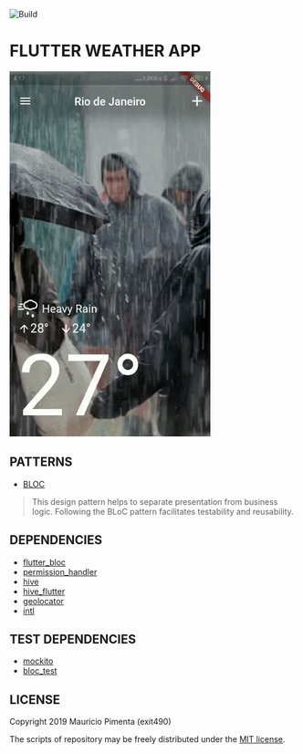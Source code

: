 ![Build](https://github.com/exit490/flutter_weather_app/workflows/Build/badge.svg?branch=master)
# FLUTTER WEATHER APP

![](demonstration.gif)

## PATTERNS
* [BLOC](https://www.didierboelens.com/2018/08/reactive-programming---streams---bloc/)

>This design pattern helps to separate presentation from business logic. 
>Following the BLoC pattern facilitates testability and reusability. 

## DEPENDENCIES

* [flutter_bloc](https://pub.dev/packages/flutter_bloc)
* [permission_handler](https://pub.dev/packages/permission_handler)
* [hive](https://pub.dev/packages/hive)
* [hive_flutter](https://pub.dev/packages/hive_flutter)
* [geolocator](https://pub.dev/packages/geolocator)
* [intl](https://pub.dev/packages/intl)

## TEST DEPENDENCIES

* [mockito](https://pub.dev/packages/mockito)
* [bloc_test](https://pub.dev/packages/bloc_test)

## LICENSE

Copyright 2019 Mauricio Pimenta (exit490)

The scripts of repository may be freely distributed under the [MIT license](LICENSE).
